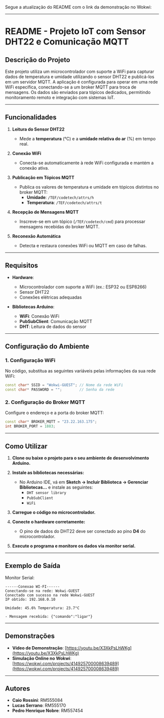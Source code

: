 Segue a atualização do README com o link da demonstração no Wokwi:  

---

# README - Projeto IoT com Sensor DHT22 e Comunicação MQTT  

## Descrição do Projeto  

Este projeto utiliza um microcontrolador com suporte a WiFi para capturar dados de temperatura e umidade utilizando o sensor DHT22 e publicá-los em um servidor MQTT. A aplicação é configurada para operar em uma rede WiFi específica, conectando-se a um broker MQTT para troca de mensagens. Os dados são enviados para tópicos dedicados, permitindo monitoramento remoto e integração com sistemas IoT.  

---

## Funcionalidades  

1. **Leitura do Sensor DHT22**  
   - Mede a **temperatura** (°C) e a **umidade relativa do ar** (%) em tempo real.  

2. **Conexão WiFi**  
   - Conecta-se automaticamente à rede WiFi configurada e mantém a conexão ativa.  

3. **Publicação em Tópicos MQTT**  
   - Publica os valores de temperatura e umidade em tópicos distintos no broker MQTT:  
     - **Umidade**: `/TEF/codetech/attrs/h`  
     - **Temperatura**: `/TEF/codetech/attrs/t`  

4. **Recepção de Mensagens MQTT**  
   - Inscreve-se em um tópico (`/TEF/codetech/cmd`) para processar mensagens recebidas do broker MQTT.  

5. **Reconexão Automática**  
   - Detecta e restaura conexões WiFi ou MQTT em caso de falhas.  

---

## Requisitos  

- **Hardware**:  
  - Microcontrolador com suporte a WiFi (ex.: ESP32 ou ESP8266)  
  - Sensor DHT22  
  - Conexões elétricas adequadas  

- **Bibliotecas Arduino**:  
  - **WiFi**: Conexão WiFi  
  - **PubSubClient**: Comunicação MQTT  
  - **DHT**: Leitura de dados do sensor  

---

## Configuração do Ambiente  

### 1. **Configuração WiFi**  
No código, substitua as seguintes variáveis pelas informações da sua rede WiFi:  
```cpp  
const char* SSID = "Wokwi-GUEST"; // Nome da rede WiFi  
const char* PASSWORD = "";        // Senha da rede  
```  

### 2. **Configuração do Broker MQTT**  
Configure o endereço e a porta do broker MQTT:  
```cpp  
const char* BROKER_MQTT = "23.22.163.175";  
int BROKER_PORT = 1883;  
```  

---

## Como Utilizar  

1. **Clone ou baixe o projeto para o seu ambiente de desenvolvimento Arduino.**  
2. **Instale as bibliotecas necessárias:**  
   - No Arduino IDE, vá em **Sketch -> Incluir Biblioteca -> Gerenciar Bibliotecas...** e instale as seguintes:  
     - `DHT sensor library`  
     - `PubSubClient`  
     - `WiFi`  

3. **Carregue o código no microcontrolador.**  
4. **Conecte o hardware corretamente:**  
   - O pino de dados do DHT22 deve ser conectado ao pino **D4** do microcontrolador.  

5. **Execute o programa e monitore os dados via monitor serial.**  

---

## Exemplo de Saída  

Monitor Serial:  
```plaintext  
------Conexao WI-FI------  
Conectando-se na rede: Wokwi-GUEST  
Conectado com sucesso na rede Wokwi-GUEST  
IP obtido: 192.168.0.10  

Umidade: 45.6% Temperatura: 23.7°C  

- Mensagem recebida: {"comando":"ligar"}  
```  

---

## Demonstrações  

- **Vídeo de Demonstração**: [https://youtu.be/X3XkPsLhWKg](https://youtu.be/X3XkPsLhWKg)  
- **Simulação Online no Wokwi**: [https://wokwi.com/projects/414925700008639489](https://wokwi.com/projects/414925700008639489)  

---

## Autores  

- **Caio Rossini**: RM555084  
- **Lucas Serrano**: RM555170  
- **Pedro Henrique Nobre**: RM557454  
